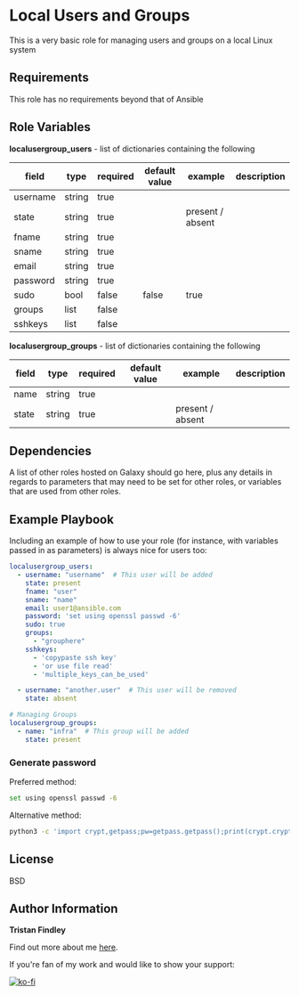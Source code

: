 # Local Users and Groups

This is a very basic role for managing users and groups on a local Linux system

## Requirements

This role has no requirements beyond that of Ansible

## Role Variables

**localusergroup_users** - list of dictionaries containing the following

| field    | type   | required | default value | example          | description |
| -------- | ------ | -------- | ------------- | ---------------- | ----------- |
| username | string | true     |               |                  |             |
| state    | string | true     |               | present / absent |             |
| fname    | string | true     |               |                  |             |
| sname    | string | true     |               |                  |             |
| email    | string | true     |               |                  |             |
| password | string | true     |               |                  |             |
| sudo     | bool   | false    | false         | true             |             |
| groups   | list   | false    |               |                  |             |
| sshkeys  | list   | false    |               |                  |             |

**localusergroup_groups** - list of dictionaries containing the following

| field    | type   | required | default value | example          | description |
| -------- | ------ | -------- | ------------- | ---------------- | ----------- |
| name     | string | true     |               |                  |             |
| state    | string | true     |               | present / absent |             |


## Dependencies

A list of other roles hosted on Galaxy should go here, plus any details in regards to parameters that may need to be set for other roles, or variables that are used from other roles.


## Example Playbook

Including an example of how to use your role (for instance, with variables passed in as parameters) is always nice for users too:

```yml
localusergroup_users:
  - username: "username"  # This user will be added
    state: present
    fname: "user"
    sname: "name"
    email: user1@ansible.com
    password: 'set using openssl passwd -6'
    sudo: true
    groups:
      - "grouphere"
    sshkeys:
      - 'copypaste ssh key'
      - 'or use file read'
      - 'multiple_keys_can_be_used'

  - username: "another.user"  # This user will be removed
    state: absent

# Managing Groups
localusergroup_groups:
  - name: "infra"  # This group will be added
    state: present
```


### Generate password

Preferred method:
```bash
set using openssl passwd -6
```

Alternative method:
```bash
python3 -c 'import crypt,getpass;pw=getpass.getpass();print(crypt.crypt(pw) if (pw==getpass.getpass("Confirm: ")) else exit())'
```


## License

BSD

## Author Information


**Tristan Findley**

Find out more about me [here](https://tfindley.github.io).

If you're fan of my work and would like to show your support:

[![ko-fi](https://ko-fi.com/img/githubbutton_sm.svg)](https://ko-fi.com/Z8Z016573P)
